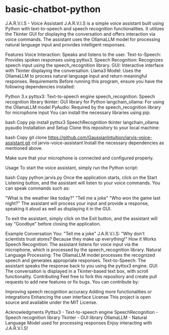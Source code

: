 # basic-chatbot-python
J.A.R.V.I.S - Voice Assistant
J.A.R.V.I.S is a simple voice assistant built using Python with text-to-speech and speech recognition functionalities. It utilizes the Tkinter GUI for displaying the conversation and offers interaction via voice commands. The assistant uses the OllamaLLM model for processing natural language input and provides intelligent responses.

Features
Voice Interaction: Speaks and listens to the user.
Text-to-Speech: Provides spoken responses using pyttsx3.
Speech Recognition: Recognizes speech input using the speech_recognition library.
GUI: Interactive interface with Tkinter displaying the conversation.
Llama3 Model: Uses the OllamaLLM to process natural language input and return meaningful responses.
Requirements
Before running this program, ensure you have the following dependencies installed:

Python 3.x
pyttsx3: Text-to-speech engine
speech_recognition: Speech recognition library
tkinter: GUI library for Python
langchain_ollama: For using the OllamaLLM model
PyAudio: Required by the speech_recognition library for microphone input
You can install the necessary libraries using pip:

bash
Copy
pip install pyttsx3 SpeechRecognition tkinter langchain_ollama pyaudio
Installation and Setup
Clone this repository to your local machine:

bash
Copy
git clone https://github.com/GaussianIntuition/jarvis-voice-assistant.git
cd jarvis-voice-assistant
Install the necessary dependencies as mentioned above.

Make sure that your microphone is connected and configured properly.

Usage
To start the voice assistant, simply run the Python script:

bash
Copy
python jarvis.py
Once the application starts, click on the Start Listening button, and the assistant will listen to your voice commands. You can speak commands such as:

"What is the weather like today?"
"Tell me a joke"
"Who won the game last night?"
The assistant will process your input and provide a response, speaking it aloud as well as displaying it in the GUI.

To exit the assistant, simply click on the Exit button, and the assistant will say "Goodbye" before closing the application.

Example Conversation
You: "Tell me a joke"
J.A.R.V.I.S: "Why don't scientists trust atoms? Because they make up everything!"
How it Works
Speech Recognition: The assistant listens for voice input via the microphone, which is processed by the speech_recognition library.
Natural Language Processing: The OllamaLLM model processes the recognized speech and generates appropriate responses.
Text-to-Speech: The assistant speaks the response back to you using the pyttsx3 engine.
GUI: The conversation is displayed in a Tkinter-based text box, with scroll functionality.
Contributing
Feel free to fork this repository and create pull requests to add new features or fix bugs. You can contribute by:

Improving speech recognition accuracy
Adding more functionalities or integrations
Enhancing the user interface
License
This project is open source and available under the MIT License.

Acknowledgments
Pyttsx3 - Text-to-speech engine
SpeechRecognition - Speech recognition library
Tkinter - GUI library
OllamaLLM - Natural Language Model used for processing responses
Enjoy interacting with J.A.R.V.I.S!



